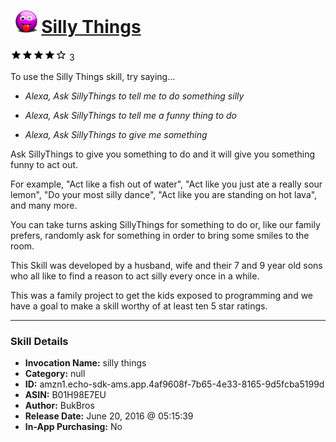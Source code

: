 # &nbsp;<img src="skill_icon" alt="Silly Things icon" width="36"> [Silly Things](http://alexa.amazon.com/#skills/amzn1.echo-sdk-ams.app.4af9608f-7b65-4e33-8165-9d5fcba5199d)
![4 stars](../../images/ic_star_black_18dp_1x.png)![4 stars](../../images/ic_star_black_18dp_1x.png)![4 stars](../../images/ic_star_black_18dp_1x.png)![4 stars](../../images/ic_star_black_18dp_1x.png)![4 stars](../../images/ic_star_border_black_18dp_1x.png) 3

To use the Silly Things skill, try saying...

* *Alexa, Ask SillyThings to tell me to do something silly*

* *Alexa, Ask SillyThings to tell me a funny thing to do*

* *Alexa, Ask SillyThings to give me something*

Ask SillyThings to give you something to do and it will give you something funny to act out. 

For example, "Act like a fish out of water",   "Act like you just ate a really sour lemon", "Do your most silly dance", "Act like you are standing on hot lava", and many more. 

You can take turns asking SillyThings for something to do or, like our family prefers, randomly ask for something in order to bring some smiles to the room.

This Skill was developed by a husband, wife and their 7 and 9 year old sons who all like to find a reason to act silly every once in a while. 

This was a family project to get the kids exposed to programming and we have a goal to make a skill worthy of at least ten 5 star ratings.

***

### Skill Details

* **Invocation Name:** silly things
* **Category:** null
* **ID:** amzn1.echo-sdk-ams.app.4af9608f-7b65-4e33-8165-9d5fcba5199d
* **ASIN:** B01H98E7EU
* **Author:** BukBros
* **Release Date:** June 20, 2016 @ 05:15:39
* **In-App Purchasing:** No
